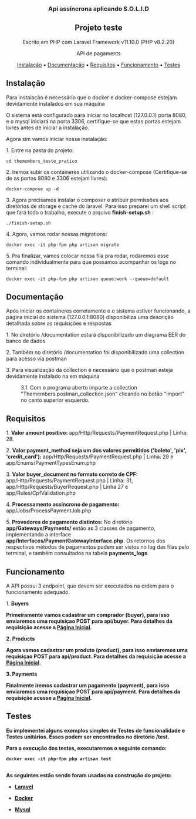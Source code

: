 
<p  align="center">
<h3 align="center">Api assíncrona aplicando S.O.L.I.D</h3>
</p>

<h2  align="center">Projeto teste </h2>
<p  align="center">Escrito em PHP com Laravel Framework v11.10.0 (PHP v8.2.20) </p>
<p  align="center">API de pagaments</p>

<p  align="center">
<a  href="#install">Instalação</a> •
<a  href="#docs">Documentação</a> •
<a  href="#requirements">Requisitos</a> •
<a  href="#operation">Funcionamento</a> •
<a  href="#tests">Testes</a> 
</p>

## Instalação
<div  id="install">
<p>Para instalação é necessário que o docker e docker-compose estejam devidamente instalados em sua máquina</p>
<p>O sistema está configurado para iniciar no localhost (127.0.0.1) porta 8080, e o mysql iniciará na porta 3306, certifique-se que estas portas estejam livres antes de iniciar a instalação.</p>
 <p>Agora sim vamos iniciar nossa instalação:</p>
 <p>1. Entre na pasta do projeto: </p>
 
```
cd themembers_teste_pratico
```
<p>2. Iremos subir os containeres utilizando o docker-compose (Certifique-se de as portas 8080 e 3306 estejam livres): </p>  

```
docker-compose up -d
```
<p>3. Agora precisamos instalar o composer e atribuir permissões aos diretórios de storage e cache do laravel. Para isso preparei um shell script que fará todo o trabalho, execute o arquivo <b>finish-setup.sh</b> : </p>

```
./finish-setup.sh
```

<p>4. Agora, vamos rodar nossas migrations: </p>

```
docker exec -it php-fpm php artisan migrate
```

<p>5. Pra finalizar, vamos colocar nossa fila pra rodar, rodaremos esse comando individualmente para que possamos acompanhar os logs no terminal: </p>

```
docker exec -it php-fpm php artisan queue:work --queue=default
```

</div>

## Documentação
<div  id="docs">
<p>Após iniciar os containeres corretamente e o sistema estiver funcionando, a página inicial do sistema (127.0.0.1:8080) disponibiliza uma descrição detalhada sobre as requisições e respostas</p>

<p>1. No diretório /documentation estará disponibilizado um diagrama EER do banco de dados</p>

<p>2. Também no diretório /documentation foi disponibilizado uma collection  para acesso via postman</p>

<p>3. Para visualização da collection é necessário que o postman esteja devidamente instalado na em máquina</p>

<p>
	<dl>
	<dd>3.1. Com o programa aberto importe a collection "Themembers.postman_collection.json" clicando no botão "import" no canto superior esquerdo.</dd>
	</d1>
</p>
</div>

## Requisitos
<div id="requirements">
<p>1. <b>Valor amount positivo:</b>  app/Http/Requests/PaymentRequest.php | Linha: 28.</p>
<p>2. <b>Valor payment_method seja um dos valores permitidos ('boleto', 'pix', 'credit_card'): </b>
 app/Http/Requests/PaymentRequest.php | Linha: 29 e app/Enums/PaymentTypesEnum.php</p>
 <p>3. <b>Valor buyer_document no formato correto de CPF:</b>  app/Http/Requests/PaymentRequest.php | Linha: 31, app/Http/Requests/BuyerRequest.php | Linha 27 e app/Rules/CpfValidation.php</p>
<p>4. <b>Processamento assíncrono de pagamento: </b> app/Jobs/ProcessPaymentJob.php</p>
<p>5. <b>Provedores de pagamento distintos: </b> No diretório <b>app/Gateways/Payments/</b>  estão as 3 classes de pagamento, implementando a interface <b>app/Interfaces/PaymentGatewayInterface.php</b>. Os retornos dos respectivos métodos de pagamentos podem ser vistos no log das filas pelo terminal, e também consultados na tabela <b>payments_logs</b>.  </p>
</div>

## Funcionamento
<div id="operation">
<p>A API possui 3 endpoint, que devem ser executados na ordem para o funcionamento adequado.</p>
1. <b>Buyers<b>
<p>Primeiramente vamos cadastrar um comprador (buyer), para isso enviaremos uma requisiçao POST para <b>api/buyer</b>. Para detalhes da requisição acesse a <a href="http://127.0.0.1:8080/">Página Inicial</a>.</p>
2. <b>Products<b>
<p>Agora vamos cadastrar um produto (product), para isso enviaremos uma requisiçao POST para <b>api/product</b>. Para detalhes da requisição acesse a <a href="http://127.0.0.1:8080/">Página Inicial</a>.</p>
3. <b>Payments<b>
<p>Finalmente iremos cadastrar um pagamento (payment), para isso enviaremos uma requisiçao POST para <b>api/payment</b>. Para detalhes da requisição acesse a <a href="http://127.0.0.1:8080/">Página Inicial</a>.</p>
</div>

## Testes
<div id="tests">
<p>Eu implementei alguns exemplos simples de <b>Testes de funcionalidade</b> e <b>Testes unitários</b>. Esses podem ser encontrados no diretório <b>/test</b>.</p>
<p>Para a execução dos testes, executaremos o seguinte comando: </p>

```
docker exec -it php-fpm php artisan test
```
</div>
  
##
As seguintes estão sendo foram usadas na construção do projeto:
- [Laravel](https://laravel.com/)

- [Docker](https://www.docker.com/)

- [Mysql](https://www.mysql.com/)
